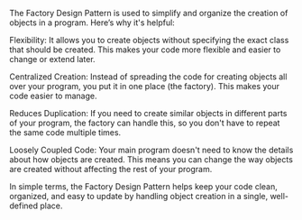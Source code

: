 The Factory Design Pattern is used to simplify and organize the creation of objects in a program. Here’s why it's helpful:

Flexibility: It allows you to create objects without specifying the exact class that should be created. This makes your code more flexible and easier to change or extend later.

Centralized Creation: Instead of spreading the code for creating objects all over your program, you put it in one place (the factory). This makes your code easier to manage.

Reduces Duplication: If you need to create similar objects in different parts of your program, the factory can handle this, so you don't have to repeat the same code multiple times.

Loosely Coupled Code: Your main program doesn't need to know the details about how objects are created. This means you can change the way objects are created without affecting the rest of your program.

In simple terms, the Factory Design Pattern helps keep your code clean, organized, and easy to update by handling object creation in a single, well-defined place.